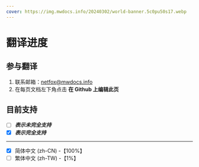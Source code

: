 ```yaml
---
cover: https://img.mwdocs.info/20240302/world-banner.5c0pu50s17.webp
---
```


# 翻译进度

## 参与翻译

1. 联系邮箱：<netfox@mwdocs.info>
2. 在每页文档左下角点击 **在 Github 上编辑此页**

## 目前支持

- [ ] ***表示未完全支持***
- [x] ***表示完全支持***

---

- [x] 简体中文 (zh-CN) -【100%】
- [ ] 繁体中文 (zh-TW) -【1%】
